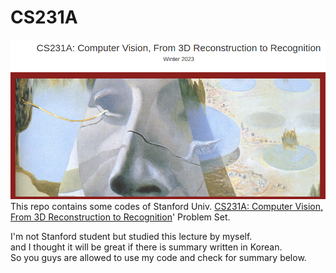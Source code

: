 # CS231A  
![img](/img/cs231a.png)
This repo contains some codes of Stanford Univ. [CS231A: Computer Vision, From 3D Reconstruction to Recognition](https://web.stanford.edu/class/cs231a/index.html)' Problem Set.  
  
I'm not Stanford student but studied this lecture by myself.  
and I thought it will be great if there is summary written in Korean.  
So you guys are allowed to use my code and check for summary below.
